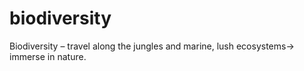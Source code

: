 # biodiversity
Biodiversity – travel along the jungles and marine, lush ecosystems-> immerse in nature.
